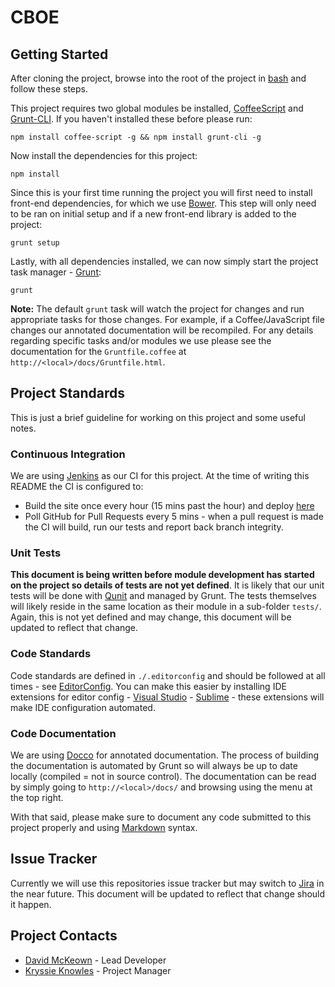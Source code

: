 # CBOE

## Getting Started

After cloning the project, browse into the root of the project in [bash](http://git-scm.com/downloads) and follow these steps.

This project requires two global modules be installed, [CoffeeScript](https://npmjs.org/package/coffee-script) and [Grunt-CLI](https://npmjs.org/package/grunt-cli). If you haven't installed these before please run:

```
npm install coffee-script -g && npm install grunt-cli -g
```

Now install the dependencies for this project:

```
npm install
```

Since this is your first time running the project you will first need to install front-end dependencies, for which we use [Bower](http://bower.io/). This step will only need to be ran on initial setup and if a new front-end library is added to the project:

```
grunt setup
```

Lastly, with all dependencies installed, we can now simply start the project task manager - [Grunt](http://gruntjs.com/):

```
grunt
```

**Note:** The default `grunt` task will watch the project for changes and run appropriate tasks for those changes. For example, if a Coffee/JavaScript file changes our annotated documentation will be recompiled. For any details regarding specific tasks and/or modules we use please see the documentation for the `Gruntfile.coffee` at `http://<local>/docs/Gruntfile.html`.

## Project Standards

This is just a brief guideline for working on this project and some useful notes.

### Continuous Integration

We are using [Jenkins](http://jenkins-ci.org/) as our CI for this project. At the time of writing this README the CI is configured to:

- Build the site once every hour (15 mins past the hour) and deploy [here](http://192.168.110.131:3001/)
- Poll GitHub for Pull Requests every 5 mins - when a pull request is made the CI will build, run our tests and report back branch integrity.

###  Unit Tests

**This document is being written before module development has started on the project so details of tests are not yet defined**. It is likely that our unit tests will be done with [Qunit](http://qunitjs.com/) and managed by Grunt. The tests themselves will likely reside in the same location as their module in a sub-folder `tests/`. Again, this is not yet defined and may change, this document will be updated to reflect that change.

### Code Standards

Code standards are defined in `./.editorconfig` and should be followed at all times - see [EditorConfig](http://editorconfig.org/). You can make this easier by installing IDE extensions for editor config - [Visual Studio](http://visualstudiogallery.msdn.microsoft.com/c8bccfe2-650c-4b42-bc5c-845e21f96328) - [Sublime](https://github.com/sindresorhus/editorconfig-sublime) - these extensions will make IDE configuration automated.

### Code Documentation

We are using [Docco](http://jashkenas.github.io/docco/) for annotated documentation. The process of building the documentation is automated by Grunt so will always be up to date locally (compiled = not in source control). The documentation can be read by simply going to `http://<local>/docs/` and browsing using the menu at the top right.

With that said, please make sure to document any code submitted to this project properly and using [Markdown](http://daringfireball.net/projects/markdown/) syntax.

## Issue Tracker

Currently we will use this repositories issue tracker but may switch to [Jira](https://www.atlassian.com/software/jira) in the near future. This document will be updated to reflect that change should it happen.

## Project Contacts

- [David McKeown](mailto:david.j.mckeown@us.pwc.com) - Lead Developer 
- [Kryssie Knowles](mailto:kryssie.c.knowles@pwc.us.com) - Project Manager
